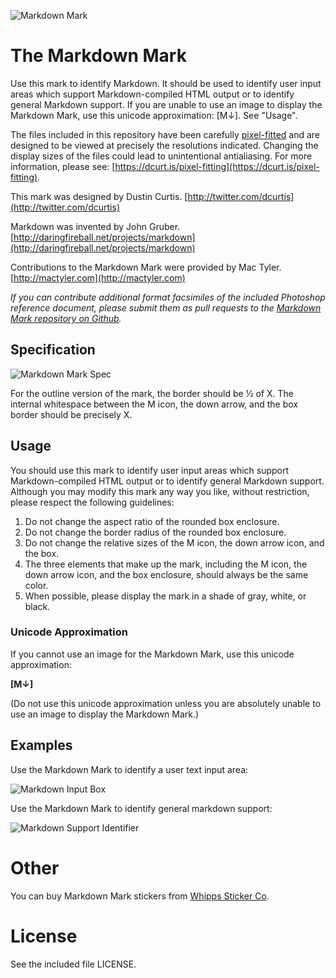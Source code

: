 ![Markdown Mark](http://cargo.dustincurtis.com/projects/mdown-header.png?4)

# The Markdown Mark
Use this mark to identify Markdown. It should be used to identify user input areas which support Markdown-compiled HTML output or to identify general Markdown support. If you are unable to use an image to display the Markdown Mark, use this unicode approximation: [M↓]. See "Usage".

The files included in this repository have been carefully [pixel-fitted](https://dcurt.is/pixel-fitting) and are designed to be viewed at precisely the resolutions indicated. Changing the display sizes of the files could lead to unintentional antialiasing. For more information, please see: [https://dcurt.is/pixel-fitting](https://dcurt.is/pixel-fitting).

This mark was designed by Dustin Curtis. [http://twitter.com/dcurtis](http://twitter.com/dcurtis)

Markdown was invented by John Gruber. [http://daringfireball.net/projects/markdown](http://daringfireball.net/projects/markdown)

Contributions to the Markdown Mark were provided by Mac Tyler. [http://mactyler.com](http://mactyler.com)

*If you can contribute additional format facsimiles of the included Photoshop reference document, please submit them as pull requests to the [Markdown Mark repository on Github](http://github.com/dcurtis/markdown-mark).*

## Specification

![Markdown Mark Spec](https://cargo.dustincurtis.com/projects/mdown-mark-spec.png?3)

For the outline version of the mark, the border should be &frac12; of X. The internal whitespace between the M icon, the down arrow, and the box border should be precisely X.

## Usage

You should use this mark to identify user input areas which support Markdown-compiled HTML output or to identify general Markdown support. Although you may modify this mark any way you like, without restriction, please respect the following guidelines:

1. Do not change the aspect ratio of the rounded box enclosure.
2. Do not change the border radius of the rounded box enclosure.
3. Do not change the relative sizes of the M icon, the down arrow icon, and the box.
4. The three elements that make up the mark, including the M icon, the down arrow icon, and the box enclosure, should always be the same color.
4. When possible, please display the mark in a shade of gray, white, or black.

### Unicode Approximation

If you cannot use an image for the Markdown Mark, use this unicode approximation:

__[M↓]__

(Do not use this unicode approximation unless you are absolutely unable to use an image to display the Markdown Mark.)

## Examples

Use the Markdown Mark to identify a user text input area:

![Markdown Input Box](https://cargo.dustincurtis.com/projects/mdown-mark-write.png)

Use the Markdown Mark to identify general markdown support:

![Markdown Support Identifier](https://cargo.dustincurtis.com/projects/mdown-mark-box.png)

# Other

You can buy Markdown Mark stickers from [Whipps Sticker Co](https://whippsstickerco.com/products/markdown-sticker-for-macbook-macbook-pro-macbook-air-and-other-apple-devices).

# License

See the included file LICENSE.
